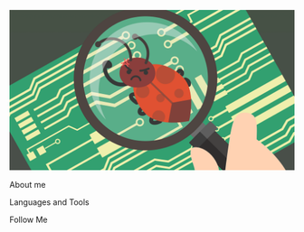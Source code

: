 ![Header](https://github.com/Nasmita18/Nasmita18/blob/main/assets/big_bag.png)

About me

Languages and Tools

Follow Me